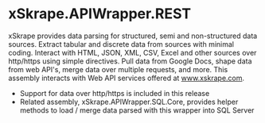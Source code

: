 # xSkrape.APIWrapper.REST
xSkrape provides data parsing for structured, semi and non-structured data sources. Extract tabular and discrete data from sources with minimal coding. Interact with HTML, JSON, XML, CSV, Excel and other sources over http/https using simple directives. Pull data from Google Docs, shape data from web API's, merge data over multiple requests, and more. This assembly interacts with Web API services offered at www.xskrape.com.

- Support for data over http/https is included in this release
- Related assembly, xSkrape.APIWrapper.SQL.Core, provides helper methods to load / merge data parsed with this wrapper into SQL Server
